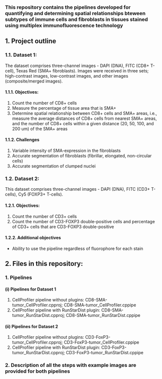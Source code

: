 ### This repository contains the pipelines developed for quantifying and determining spatial relationships bteween subtypes of immune cells and fibroblasts in tissues stained using multiplex immunofluorescence technology

## 1. Project outline

### 1.1. Dataset 1:
The dataset comprises three-channel images - DAPI (DNA), FITC (CD8+ T-cell), Texas Red (SMA+ fibroblasts). Images were received in three sets; high-contrast images, low-contrast images, and other images (composite/merged images).

#### 1.1.1. Objectives:
1) Count the number of CD8+ cells
2) Measure the percentage of tissue area that is SMA+
3) Determine spatial relationship between CD8+ cells and SMA+ areas, i.e., measure the average distances of CD8+ cells from nearest SMA+ areas, and the number of CD8+ cells within a given distance (20, 50, 100, and 200 um) of the SMA+ areas

#### 1.1.2. Challenges
1) Variable intensity of SMA-expression in the fibroblasts
2) Accurate segmentation of fibroblasts (fibrillar, elongated, non-circular cells)
3) Accurate segmentation of clumped nuclei

### 1.2. Dataset 2:
This dataset comprises three-channel images - DAPI (DNA), FITC (CD3+ T-cells), Cy5 (FOXP3+ T-cells).

#### 1.2.1. Objectives:
1) Count the number of CD3+ cells
2) Count the number of CD3-FOXP3 double-positive cells and percentage of CD3+ cells that are CD3-FOXP3 double-positive

#### 1.2.2. Additional objectives
 - Ability to use the pipeline regardless of fluorophore for each stain

## 2. Files in this repository:

### 1. Pipelines

#### (i) Pipelines for Dataset 1
1) CellProfiler pipeline without plugins: CD8-SMA-tumor_CellProfiler.cpproj; CD8-SMA-tumor_CellProfiler.cppipe
2) CellProfiler pipeline with RunStarDist plugin: CD8-SMA-tumor_RunStarDist.cpproj; CD8-SMA-tumor_RunStarDist.cppipe

#### (ii) Pipelines for Dataset 2
1) CellProfiler pipeline without plugins: CD3-FoxP3-tumor_CellProfiler.cpproj; CD3-FoxP3-tumor_CellProfiler.cppipe
2) CellProfiler pipeline with RunStarDist plugin: CD3-FoxP3-tumor_RunStarDist.cpproj; CD3-FoxP3-tumor_RunStarDist.cppipe

### 2. Description of all the steps with example images are provided for both pipelines
